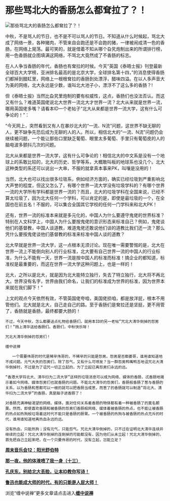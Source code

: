 那些骂北大的香肠怎么都耷拉了？！
====

			

                                                                    

![那些骂北大的香肠怎么都耷拉了？！](http://simg.sinajs.cn/blog7style/images/common/sg_trans.gif)

                                                                    

   中秋，不是骂人的节日，也不是不可以骂人的节日。不知道从什么时候起，骂北大成了网络一景，各种猪肉，不管来自会跑还是不会跑的猪，一律被闹成清一色的香肠，在网络上晃荡。最可笑的，就是借着不知从哪个旮旯炮制出来的所谓排行榜，用一色香肠就企图填满这网络，不骂北大竟然成了不香肠的标志。

   在人人争当香肠的年代，香肠也有耷拉的时候。今天“英国《泰晤士报》刊登最新全球百大大学榜，亚洲排名最高的是北京大学，全球排名第十四，”的消息使得香肠们都掉到醋缸里，网络上一根根耷拉的香肠到处漂浮，醋味四溢。在以人多声音大为美的网络，北大永远是少数，谁叫北大池子小，漂浮不了这么多的香肠？!

  但《泰晤士报》当然比旮旯里炮制的要有权威性，这点，香肠们也没法否认。而这又有什么？难道英国佬说北大世界一流北大才世界一流？北大从来就是世界一流，哪用英国佬多嘴？请看本ID一个老帖子“北大从来都是世界一流大学，这有什么可争论的！”：

 “今天网上，突然看到又有人在暴炒北大的“一流、N流”问题，这世界不缺无聊的人，更不缺争先恐后成为无聊的人的人。所以，相信北大的“一流、N流”问题仍会继续被问题，一个能让那些口里缺乏葡萄、眼里太多葡萄、手里只有葡萄皮的人的脑电波多颤抖几次的问题。  
  
   北大从来都是世界一流大学，这有什么可争论的！相信北大的中文系是没有一个地球上的系敢比较的，北大的历史、哲学等系，大概敢叫板的地球系也没几个。北大这种类型的系还可以说出一大串，不服的就拿真本事来PK，叫嚷是没用的！  
  
   当然，北大也可以找出很多垃圾系，例如经济方面的，确实已经垃圾到严重影响北大声誉的程度，但这又怎么了，有哪个世界一流大学没有垃圾学科的？有哪个世界一流的大学所有学科都是世界一流的？而且，北大的垃圾学科在全国来说，已经不算太垃圾了，因为北大任何一个学科，可以肯定的是，即使是最垃圾的一个，在全国也在前五名！不服的，可以集合全国其它学校的任何一门学科来和北大PK！  
  
   还有，世界一流的标准本来就是多元化的，中国人为什么要遵守鬼佬的世界标准？特别在人文科学上，中国人为什么要按鬼佬的意识形态来标准自己？例如，鬼佬谈他们的基督教，中国人谈道教，难道鬼佬还敢说他们谈的道教比我们还一流？那么凭什么要按鬼佬谈他们基督教的标准来标准中国人谈的道教？  
  
   北大早就是世界一流大学，这一点根本无须讨论。现在唯一需要警惕的是，北大在世界一流上不能倒向别人的行业标准，北大要有自己世界一流的中国人的行业标准，为什么不能有一天，世界一流是按中国人的标准而标准！搞企业的都知道，标准权是最重要的，而这在世界一流大学这种问题上，也是一样的！  
  
   北大，之所以是北大，就是因为北大能特立独行，失去了特立独行，北大将不再北大。世界没有名字，世界由我们命名，让我们的标准成为世界的标准，因为世界本来就在我们脚下！”

   上文的观点今天依然有效，不管英国佬夸咱，美国佬损咱，都是放洋屁，根本不用管他们。北大就是北大，自己走自己的路。至于香肠们是耷拉还是坚挺，更不用管了，香肠就是香肠，最终都要大肠的！

    不过，今天中秋，怎么都要送点礼物给香肠们，就用本ID的另一老帖“咒北大清华倒掉的怨男们！”捎上清华送给香肠们。香肠们，中秋快乐呀！

    咒北大清华倒掉的怨男们！

    缠中说禅

       一个需要伟哥的时代是稀罕伟哥的，不稀罕的只能是怨男。怨男是否都萎哥，谁用谁知道地不成问题。元气大失的怨男们，除了怨气，又有什么可喷发？当一群怨男鸭嘴鸭舌地诅咒北大清华倒掉时，不过是为了诅咒一切正立起的，为了立起已离怨男们永远的远。  
  
    “香港大学将北大、清华扫为二流大学”这样的垃圾消息可以成为网络、媒体的香肠，忒香肠地揭示着如今网络、媒体怨男们也就香肠的问题。不能北大清华的怨男们，香肠般香肠了葱与香肠的关系，以为香肠和葱都可以一根的就可以把香肠当成葱，而葱了的香肠就可以制造“将北大、清华扫为二流大学”的香肠，真是脑子进香肠了！  
  
    对香肠充满神秘渴望的网络、媒体，面对任何关系着香肠的物体都有着一种被香肠了的莫名颤栗。然而，即使喜欢香肠和被香肠的怨男们香肠般网络、媒体着被香肠的热点，也不能让被香肠的热点如热狗般垃圾着这时代不能只是香肠的肠胃。一个被香肠的热狗与被香肠的热点充斥的时代，谁用谁知道地离热血永远的远。  
  
    没有热血，只能热狗；没有元气，只能怨气。咒北大清华倒掉的，只不过在证明北大清华连续并继续的立起！咒北大清华倒掉的连倒掉的可能都没有，因为他们从未立起！咒北大清华倒掉的，首先把自己立起来吧，在一个只要伟哥的时代，没有立起，岂能立足？

[**周末音乐会12：阳光舒伯特**](http://blog.sina.com.cn/u/486e105c010006is)

[**那一夜，他的体液喷了我一身（十三）**](http://blog.sina.com.cn/u/486e105c010006fo)[](http://blog.sina.com.cn/u/486e105c010006ie)

[**孔庆东，别给北大丢脸，让本ID教你写诗！**](http://blog.sina.com.cn/u/486e105c0100069d#comment)

[**鲁迅也能成大师的时代，有的只能是人屁大师！**](http://blog.sina.com.cn/u/486e105c010006ff)

浏览“缠中说禅”更多文章请点击进入[**缠中说禅**](http://blog.sina.com.cn/m/chzhshch)
